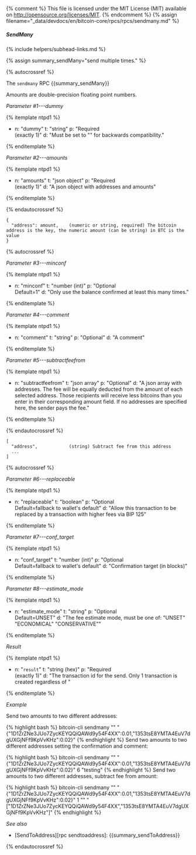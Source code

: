 {% comment %}
This file is licensed under the MIT License (MIT) available on
http://opensource.org/licenses/MIT.
{% endcomment %}
{% assign filename="_data/devdocs/en/bitcoin-core/rpcs/rpcs/sendmany.md" %}

##### SendMany
{% include helpers/subhead-links.md %}

{% assign summary_sendMany="send multiple times." %}

{% autocrossref %}

The `sendmany` RPC {{summary_sendMany}}

Amounts are double-precision floating point numbers.

*Parameter #1---dummy*

{% itemplate ntpd1 %}
- n: "dummy"
  t: "string"
  p: "Required<br>(exactly 1)"
  d: "Must be set to \"\" for backwards compatibility."

{% enditemplate %}

*Parameter #2---amounts*

{% itemplate ntpd1 %}
- n: "amounts"
  t: "json object"
  p: "Required<br>(exactly 1)"
  d: "A json object with addresses and amounts"

{% enditemplate %}

{% endautocrossref %}

    {
      "address": amount,    (numeric or string, required) The bitcoin address is the key, the numeric amount (can be string) in BTC is the value
    }

{% autocrossref %}

*Parameter #3---minconf*

{% itemplate ntpd1 %}
- n: "minconf"
  t: "number (int)"
  p: "Optional<br>Default=1"
  d: "Only use the balance confirmed at least this many times."

{% enditemplate %}

*Parameter #4---comment*

{% itemplate ntpd1 %}
- n: "comment"
  t: "string"
  p: "Optional"
  d: "A comment"

{% enditemplate %}

*Parameter #5---subtractfeefrom*

{% itemplate ntpd1 %}
- n: "subtractfeefrom"
  t: "json array"
  p: "Optional"
  d: "A json array with addresses.
       The fee will be equally deducted from the amount of each selected address.
       Those recipients will receive less bitcoins than you enter in their corresponding amount field.
       If no addresses are specified here, the sender pays the fee."

{% enditemplate %}

{% endautocrossref %}

    [
      "address",            (string) Subtract fee from this address
      ...
    ]

{% autocrossref %}

*Parameter #6---replaceable*

{% itemplate ntpd1 %}
- n: "replaceable"
  t: "boolean"
  p: "Optional<br>Default=fallback to wallet's default"
  d: "Allow this transaction to be replaced by a transaction with higher fees via BIP 125"

{% enditemplate %}

*Parameter #7---conf_target*

{% itemplate ntpd1 %}
- n: "conf_target"
  t: "number (int)"
  p: "Optional<br>Default=fallback to wallet's default"
  d: "Confirmation target (in blocks)"

{% enditemplate %}

*Parameter #8---estimate_mode*

{% itemplate ntpd1 %}
- n: "estimate_mode"
  t: "string"
  p: "Optional<br>Default=UNSET"
  d: "The fee estimate mode, must be one of:
       \"UNSET\"
       \"ECONOMICAL\"
       \"CONSERVATIVE\""

{% enditemplate %}

*Result*

{% itemplate ntpd1 %}
- n: "`result`"
  t: "string (hex)"
  p: "Required<br>(exactly 1)"
  d: "The transaction id for the send. Only 1 transaction is created regardless of "

{% enditemplate %}

*Example*

Send two amounts to two different addresses:

{% highlight bash %}
bitcoin-cli sendmany "" "{\"1D1ZrZNe3JUo7ZycKEYQQiQAWd9y54F4XX\":0.01,\"1353tsE8YMTA4EuV7dgUXGjNFf9KpVvKHz\":0.02}"
{% endhighlight %}
Send two amounts to two different addresses setting the confirmation and comment:

{% highlight bash %}
bitcoin-cli sendmany "" "{\"1D1ZrZNe3JUo7ZycKEYQQiQAWd9y54F4XX\":0.01,\"1353tsE8YMTA4EuV7dgUXGjNFf9KpVvKHz\":0.02}" 6 "testing"
{% endhighlight %}
Send two amounts to two different addresses, subtract fee from amount:

{% highlight bash %}
bitcoin-cli sendmany "" "{\"1D1ZrZNe3JUo7ZycKEYQQiQAWd9y54F4XX\":0.01,\"1353tsE8YMTA4EuV7dgUXGjNFf9KpVvKHz\":0.02}" 1 "" "[\"1D1ZrZNe3JUo7ZycKEYQQiQAWd9y54F4XX\",\"1353tsE8YMTA4EuV7dgUXGjNFf9KpVvKHz\"]"
{% endhighlight %}

*See also*

* [SendToAddress][rpc sendtoaddress]: {{summary_sendToAddress}}

{% endautocrossref %}
